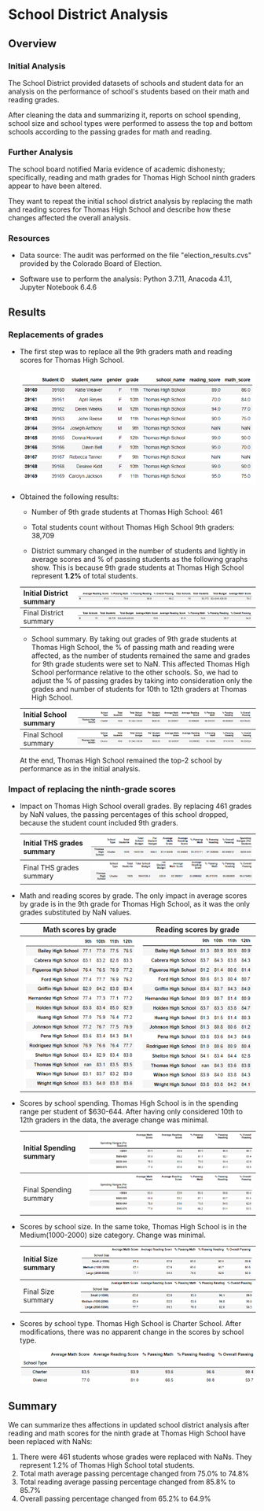 # School District Analysis

## Overview

### Initial Analysis

The School District provided datasets of schools and student data for an analysis on the performance of school's students based on their math and reading grades.

After cleaning the data and summarizing it, reports on school spending, school size and school types were performed to assess the top and bottom schools according to the passing grades for math and reading.

### Further Analysis

The school board notified Maria evidence of academic dishonesty; specifically, reading and math grades for Thomas High School ninth graders appear to have been altered. 

They want to repeat the initial school district analysis by replacing the math and reading scores for Thomas High School and describe how these changes affected the overall analysis.

### Resources
- Data source: The audit was performed on the file "election_results.cvs" provided by the Colorado Board of Election.

- Software use to perform the analysis: Python 3.7.11, Anacoda 4.11, Jupyter Notebook 6.4.6

## Results

### Replacements of grades

- The first step was to replace all the 9th graders math and reading scores for Thomas High School.

    ![grades replacement 9th graders at THS](/Resources/grades_replacement_nan.png)

- Obtained the following results:
    - Number of 9th grade students at Thomas High School: 461

    - Total students count without Thomas High School 9th graders: 38,709

    - District summary changed in the number of students and lightly in average scores and % of passing students as the following graphs show.  This is because 9th grade students at Thomas High School represent **1.2%** of total students.

    |Initial District summary |![Initial District Summary](/Resources/initial_district_summary.png)|
    |:------------------------|:-------------------------------------------------------------------|
    |Final District summary   |![New District Summary](/Resources/new_district_summary.png)        |

    - School summary.  By taking out grades of 9th grade students at Thomas High School, the % of passing math and reading were affected, as the number of students remained the same and grades for 9th grade students were set to NaN. This affected Thomas High School performance relative to the other schools.  So, we had to adjust the % of passing grades by taking into consideration only the grades and number of students for 10th to 12th graders at Thomas High School.

    |Initial School summary |![Initial District Summary](/Resources/initial_school_summary.png)|
    |:----------------------|:-----------------------------------------------------------------|
    |Final School summary   |![New District Summary](/Resources/new_school_summary.png)        |


    At the end, Thomas High School remained the top-2 school by performance as in the initial analysis.

### Impact of replacing the ninth-grade scores 

- Impact on Thomas High School overall grades.  By replacing 461 grades by NaN values, the passing percentages of this school dropped, because the student count included 9th graders. 

    |Initial THS grades summary |![Initial THS Summary](/Resources/initial_ths_grades.png)|
    |:--------------------------|:--------------------------------------------------------|
    |Final THS grades summary   |![New THS Summary](/Resources/new_ths_grades.png)        |

- Math and reading scores by grade. The only impact in average scores by grade is in the 9th grade for Thomas High School, as it was the only grades substituted by NaN values.

    |**Math scores by grade**                             |**Reading scores by grade**                                |
    |:---------------------------------------------------:|:---------------------------------------------------------:|
    |![math scores by grade](/Resources/math_by_grade.png)|![reading scores by grade](/Resources/reading_by_grade.png)|

- Scores by school spending. Thomas High School is in the spending range per student of $630-644. After having only considered 10th to 12th graders in the data, the average change was minimal.  

    |Initial Spending summary |![Initial Spending Summary](/Resources/init_speding_sum.png)|
    |:------------------------|:------------------------------------------------------------|
    |Final Spending summary   |![New Spending Summary](/Resources/new_speding_sum.png)  |

- Scores by school size. In the same toke, Thomas High School is in the Medium(1000-2000) size category. Change was minimal.

    |Initial Size summary |![Initial Spending Summary](/Resources/init_size_sum.png)|
    |:--------------------|:--------------------------------------------------------|
    |Final Size summary   |![New Spending Summary](/Resources/new_size_sum.png)     |

- Scores by school type.  Thomas High School is Charter School.  After modifications, there was no apparent change in the scores by school type.

    ![New Type Summary](/Resources/new_type_sum.png)

## Summary

We can summarize thes affections in updated school district analysis after reading and math scores for the ninth grade at Thomas High School have been replaced with NaNs:

1. There were 461 students whose grades were replaced with NaNs. They represent 1.2% of Thomas High School total students. 
2. Total math average passing percentage changed from 75.0% to 74.8%
3. Total reading average passing percentage changed from 85.8% to 85.7%
4. Overall passing percentage changed from 65.2% to 64.9%
